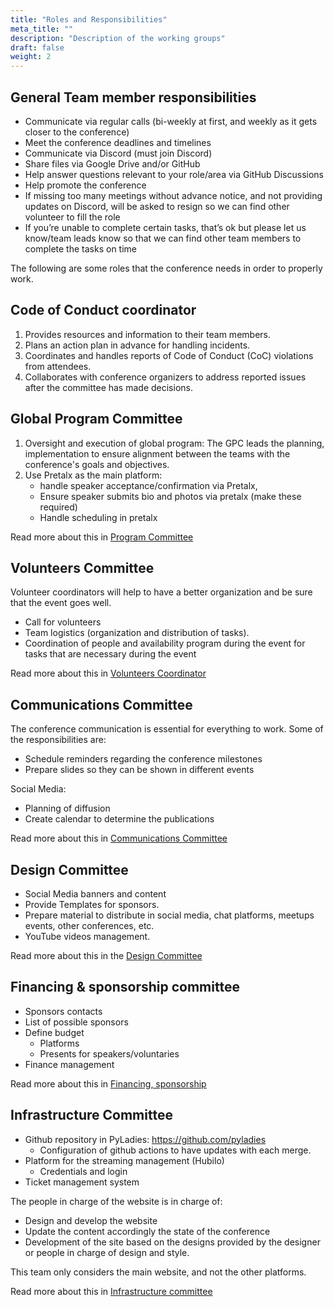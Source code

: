 ```yaml
---
title: "Roles and Responsibilities"
meta_title: ""
description: "Description of the working groups"
draft: false
weight: 2
---
```


## General Team member responsibilities

* Communicate via regular calls (bi-weekly at first, and weekly as it gets
  closer to the conference)
* Meet the conference deadlines and timelines
* Communicate via Discord (must join Discord)
* Share files via Google Drive and/or GitHub
* Help answer questions relevant to your role/area via GitHub Discussions
* Help promote the conference
* If missing too many meetings without advance notice, and not providing
  updates on Discord, will be asked to resign so we can find other volunteer to
  fill the role
* If you’re unable to complete certain tasks, that’s ok but please let us
  know/team leads know so  that we can find other team members to complete the
  tasks on time


The following are some roles that the conference needs in order to properly
work.

## Code of Conduct coordinator

1. Provides resources and information to their team members.
2. Plans an action plan in advance for handling incidents.
3. Coordinates and handles reports of Code of Conduct (CoC) violations
   from attendees.
4. Collaborates with conference organizers to address reported issues
   after the committee has made decisions.


## Global Program Committee

1. Oversight and execution of global program: The GPC leads the planning,
   implementation  to ensure alignment between the teams with the conference's
   goals and objectives.
2. Use Pretalx as the main platform:
   * handle speaker acceptance/confirmation via Pretalx,
   * Ensure speaker submits bio and photos via pretalx (make these required)
   * Handle scheduling in pretalx


Read more about this in [Program Committee](/docs/committee_program)


## Volunteers Committee

Volunteer coordinators will help to have a better organization and be sure that
the event goes well.

 * Call for volunteers
 * Team logistics (organization and distribution of tasks).
 * Coordination of people and availability program during the event for tasks
   that are necessary during the event

Read more about this in [Volunteers Coordinator](/docs/committee_volunteers)


## Communications Committee

The conference communication is essential for everything to work. Some of the
responsibilities are:

* Schedule reminders regarding the conference milestones
* Prepare slides so they can be shown in different events

Social Media:

* Planning of diffusion
* Create calendar to determine the publications

Read more about this in [Communications Committee](/docs/committee_communications)

## Design Committee

* Social Media banners and content
* Provide Templates for sponsors.
* Prepare material to distribute in social media, chat platforms, meetups
  events, other conferences, etc.
* YouTube videos management.

Read more about this in the [Design Committee](/docs/committee_design)

## Financing & sponsorship committee

* Sponsors contacts
* List of possible sponsors
* Define budget
    * Platforms
    * Presents for speakers/voluntaries
* Finance management

Read more about this in [Financing, sponsorship](/docs/finance_committee)

## Infrastructure Committee

* Github repository in PyLadies: https://github.com/pyladies
    * Configuration of github actions to have updates with each merge.
* Platform for the streaming management (Hubilo)
    * Credentials and login
* Ticket management system

The people in charge of the website is in charge of:
* Design and develop the website
* Update the content accordingly the state of the conference
* Development of the site based on the designs provided by the designer or
  people in charge of design and style.

This team only considers the main website, and not the other platforms.

Read more about this in [Infrastructure committee](/docs/committee_infra)

